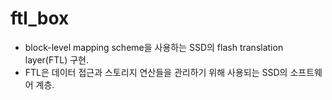 # ftl_box
* block-level mapping scheme을 사용하는 SSD의 flash translation layer(FTL) 구현.
* FTL은 데이터 접근과 스토리지 연산들을 관리하기 위해 사용되는 SSD의 소프트웨어 계층.

